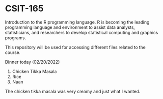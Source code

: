 # CSIT-165

Introduction to the R programming language. 
R is becoming the leading programming language and environment to assist data analysts, statisticians, and researchers to develop statistical computing and graphics programs.

This repository will be used for accessing different files related to the course.

Dinner today
(02/20/2022)
1. Chicken Tikka Masala
2. Rice
3. Naan

The chicken tikka masala was very creamy and just what I wanted.